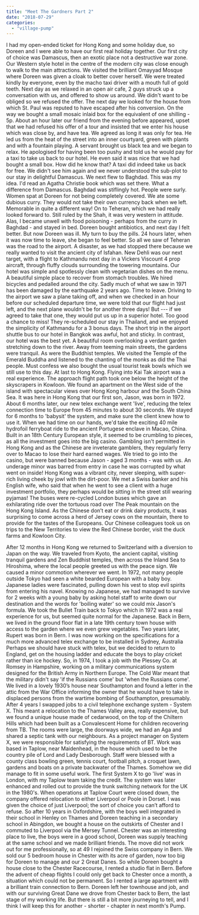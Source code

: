 ```yaml
---
title: "Meet The Gardners Part 2"
date: "2018-07-29"
categories: 
  - "village-pump"
---
```


I had my open-ended ticket for Hong Kong and some holiday due, so Doreen and I were able to have our first real holiday together. Our first city of choice was Damascus, then an exotic place not a destructive war zone. Our Western style hotel in the centre of the modern city was close enough to walk to the main attractions. We visited the brilliant Omayyad Mosque where Doreen was given a cloak to better cover herself. We were treated kindly by everyone, even by the macho taxi driver with a mouth full of gold teeth. Next day as we relaxed in an open air cafe, 2 guys struck up a conversation with us, and offered to show us around. We didn't want to be obliged so we refused the offer. The next day we looked for the house from which St. Paul was reputed to have escaped after his conversion. On the way we bought a small mosaic inlaid box for the equivalent of one shilling - 5p. About an hour later our friend from the evening before appeared, upset that we had refused his offer of a tour and insisted that we enter his house which was close by, and have tea. We agreed as long it was only for tea. He led us from the heat of the street into an inner courtyard, green with plants and with a fountain playing. A servant brought us black tea and we began to relax. He apologised for having been too pushy and told us he would pay for a taxi to take us back to our hotel. He even said it was nice that we had bought a small box. How did he know that? A taxi did indeed take us back for free. We didn't see him again and we never understood the sub-plot to our stay in delightful Damascus. We next flew to Baghdad. This was my idea. I'd read an Agatha Christie book which was set there. What a difference from Damascus. Baghdad was stiflingly hot. People were surly. Women spat at Doreen for not being completely covered. We ate some dubious curry. They would not take their own currency back when we left. Memorable in quite a different way! On to Teheran, which we had really looked forward to. Still ruled by the Shah, it was very western in attitude. Alas, I became unwell with food poisoning - perhaps from the curry in Baghdad - and stayed in bed. Doreen bought antibiotics, and next day I felt better. But now Doreen was ill. My turn to buy the pills. 24 hours later, when it was now time to leave, she began to feel better. So all we saw of Teheran was the road to the airport. A disaster, as we had stopped there because we really wanted to visit the ancient city of Isfahan. New Dehli was our next target, with a flight to Kathmandu next day in a Vickers Viscount 4 prop aircraft, through fluffy clouds surrounding the towering mountains. Our hotel was simple and spotlessly clean with vegetarian dishes on the menu. A beautiful simple place to recover from stomach troubles. We hired bicycles and pedalled around the city. Sadly much of what we saw in 1971 has been damaged by the earthquake 2 years ago. Time to leave. Driving to the airport we saw a plane taking off, and when we checked in an hour before our scheduled departure time, we were told that our flight had just left, and the next plane wouldn't be for another three days! But --- if we agreed to take that one, they would put us up in a superior hotel. Too good a chance to miss! They re-scheduled our stay in Thailand, and we enjoyed the simplicity of Kathmandu for a 3 bonus days. The short trip in the airport shuttle bus to our hotel in Bangkok was awful, hot and sticky. In contrast, our hotel was the best yet. A beautiful room overlooking a verdant garden stretching down to the river. Away from teeming main streets, the gardens were tranquil. As were the Buddhist temples. We visited the Temple of the Emerald Buddha and listened to the chanting of the monks as did the Thai people. Must confess we also bought the usual tourist teak bowls which we still use to this day. At last to Hong Kong. Flying into Kai Tak airport was a real experience. The approach flight path took one below the height of the skyscrapers in Kowloon. We found an apartment on the West side of the island with spectacular views over Hong Kong harbour and the South China Sea. It was here in Hong Kong that our first son, Jason, was born in 1972. About 6 months later, our new telex exchange went 'live', reducing the telex connection time to Europe from 45 minutes to about 30 seconds. We stayed for 6 months to 'babysit' the system, and make sure the client knew how to use it. When we had time on our hands, we'd take the exciting 40 mile hydrofoil ferryboat ride to the ancient Portugese enclave in Macao, China. Built in an 18th Century European style, it seemed to be crumbling to pieces, as all the investment goes into the big casino. Gambling isn't permitted in Hong Kong and as the Chinese are inveterate gamblers, they regularly ferry over to Macao to lose their hard earned wages. We tried to go into the casino, but were banned because Jason - aged 3 months - was with us. An underage minor was barred from entry in case he was corrupted by what went on inside! Hong Kong was a vibrant city, never sleeping, with super-rich living cheek by jowl with the dirt-poor. We met a Swiss banker and his English wife, who said that when he went to see a client with a huge investment portfolio, they perhaps would be sitting in the street still wearing pyjamas! The buses were re-cycled London buses which gave an exhilarating ride over the tortuous road over The Peak mountain on the Hong Kong Island. As the Chinese don’t eat or drink dairy products, it was surprising to come across a herd of Jersey cows on the mountain, there to provide for the tastes of the Europeans. Our Chinese colleagues took us on trips to the New Territories to view the Red Chinese border, visit the duck farms and Kowloon City.

After 12 months in Hong Kong we returned to Switzerland with a diversion to Japan on the way. We traveled from Kyoto, the ancient capital, visiting tranquil gardens and Zen Buddhist temples, then across the Inland Sea to Hiroshima, where the local people greeted us with the peace sign. We caused a minor commotion wherever we went. In 1972, not many people outside Tokyo had seen a white bearded European with a baby boy. Japanese ladies were fascinated, pulling down his vest to stop evil spirits from entering his navel. Knowing no Japanese, we had managed to survive for 2 weeks with a young baby by asking hotel staff to write down our destination and the words for 'boiling water' so we could mix Jason's formula. We took the Bullet Train back to Tokyo which in 1972 was a real experience for us, but seemed quite normal for the Japanese. Back in Bern, we lived in the ground floor flat in a late 19th century town house with access to the garden where we even grew vegetables. Two years later, Rupert was born in Bern. I was now working on the specifications for a much more advanced telex exchange to be installed in Sydney, Australia Perhaps we should have stuck with telex, but we decided to return to England, get on the housing ladder and educate the boys to play cricket rather than ice hockey. So, in 1974, I took a job with the Plessey Co. at Romsey in Hampshire, working on a military communications system designed for the British Army in Northern Europe. The Cold War meant that the military didn't say 'if the Russians come' but 'when the Russians come'. We lived in a lovely 1930’s house near Southampton and found a letter in the attic from the War Office informing the owner that he would have to take in displaced persons from the wartime bombing of Southampton, presumably. After 4 years I swapped jobs to a civil telephone exchange system - System X. This meant a relocation to the Thames Valley area, really expensive, but we found a unique house made of cedarwood, on the top of the Chiltern Hills which had been built as a Convalescent Home for children recovering from TB. The rooms were large, the doorways wide, we had an Aga and shared a septic tank with our neighbours. As a project manager on System X, we were responsible for satisfying the requirements of BT. Work was based in Taplow, near Maidenhead, in the house which used to be the country pile of Lord and Lady Desborough. Staff were blessed with a county class bowling green, tennis court, football pitch, a croquet lawn, gardens and boats on a private backwater of the Thames. Somehow we did manage to fit in some useful work. The first System X to go 'live' was in London, with my Taplow team taking the credit. The system was later enhanced and rolled out to provide the trunk switching network for the UK in the 1980's. When operations at Taplow Court were closed down, the company offered relocation to either Liverpool or Poole in Dorset. I was given the choice of just Liverpool; the sort of choice you can’t afford to refuse. So after 10 years in Oxfordshire, with the boys well integrated in their school in Henley on Thames and Doreen teaching in a secondary school in Abingdon, we bought a house on the outskirts of Chester and I commuted to Liverpool via the Mersey Tunnel. Chester was an interesting place to live, the boys were in a good school, Doreen was supply teaching at the same school and we made brilliant friends. The move did not work out for me professionally, so at 49 I rejoined the Swiss company in Bern. We sold our 5 bedroom house in Chester with its acre of garden, now too big for Doreen to manage and our 2 Great Danes. So while Doreen bought a house close to the Chester Racecourse, I rented a studio flat in Bern. Before the advent of cheap flights I could only get back to Chester once a month, a situation which could not be permanent. So I rented a large apartment with a brilliant train connection to Bern. Doreen left her townhouse and job, and with our surviving Great Dane we drove from Chester back to Bern, the last stage of my working life. But there is still a bit more journeying to tell, and I think I will keep this for another - shorter - chapter in next month's Pump.
